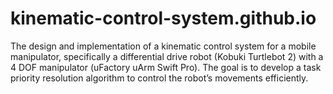 # kinematic-control-system.github.io
The design and implementation of a kinematic control system for a mobile manipulator, specifically a differential drive robot (Kobuki Turtlebot 2) with a 4 DOF manipulator (uFactory uArm Swift Pro). The goal is to develop a task priority resolution algorithm to control the robot’s movements efficiently.
